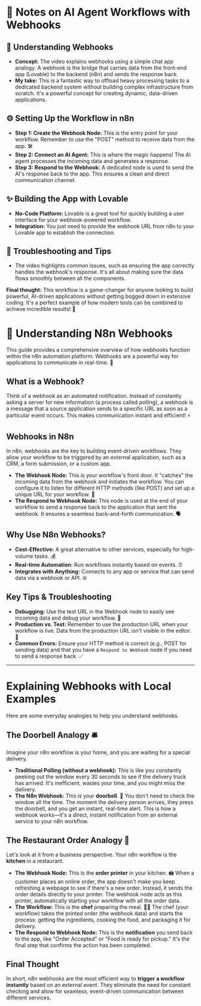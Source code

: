 # 📝 **Notes on AI Agent Workflows with Webhooks**

## 🔗 **Understanding Webhooks**

- **Concept:** The video explains webhooks using a simple chat app analogy. A webhook is the bridge that carries data from the front-end app (Lovable) to the backend (n8n) and sends the response back.
- **My take:** This is a fantastic way to offload heavy processing tasks to a dedicated backend system without building complex infrastructure from scratch. It's a powerful concept for creating dynamic, data-driven applications.

## ⚙️ **Setting Up the Workflow in n8n**

- **Step 1: Create the Webhook Node:** This is the entry point for your workflow. Remember to use the "POST" method to receive data from the app. 🛠️
- **Step 2: Connect an AI Agent:** This is where the magic happens! The AI agent processes the incoming data and generates a response.
- **Step 3: Respond to the Webhook:** A dedicated node is used to send the AI's response back to the app. This ensures a clean and direct communication channel.

## ✨ **Building the App with Lovable**

- **No-Code Platform:** Lovable is a great tool for quickly building a user interface for your webhook-powered workflow.
- **Integration:** You just need to provide the webhook URL from n8n to your Lovable app to establish the connection.

## 🤔 **Troubleshooting and Tips**

- The video highlights common issues, such as ensuring the app correctly handles the webhook's response. It's all about making sure the data flows smoothly between all the components.

**Final thought:** This workflow is a game-changer for anyone looking to build powerful, AI-driven applications without getting bogged down in extensive coding. It's a perfect example of how modern tools can be combined to achieve incredible results! 🎉

# 🔗 **Understanding N8n Webhooks**

This guide provides a comprehensive overview of how webhooks function within the n8n automation platform. Webhooks are a powerful way for applications to communicate in real-time. 🚀

## **What is a Webhook?**

Think of a webhook as an automated notification. Instead of constantly asking a server for new information (a process called polling), a webhook is a message that a source application sends to a specific URL as soon as a particular event occurs. This makes communication instant and efficient! ⚡

## **Webhooks in N8n**

In n8n, webhooks are the key to building event-driven workflows. They allow your workflow to be triggered by an external application, such as a CRM, a form submission, or a custom app.

- **The Webhook Node:** This is your workflow's front door. It "catches" the incoming data from the webhook and initiates the workflow. You can configure it to listen for different HTTP methods (like POST) and set up a unique URL for your workflow. 🚪
- **The Respond to Webhook Node:** This node is used at the end of your workflow to send a response back to the application that sent the webhook. It ensures a seamless back-and-forth communication. 🗣️

## **Why Use N8n Webhooks?**

- **Cost-Effective:** A great alternative to other services, especially for high-volume tasks. 💰
- **Real-time Automation:** Run workflows instantly based on events. ⏰
- **Integrates with Anything:** Connects to any app or service that can send data via a webhook or API. 🌐

## **Key Tips & Troubleshooting**

- **Debugging:** Use the test URL in the Webhook node to easily see incoming data and debug your workflow. 🐛
- **Production vs. Test:** Remember to use the production URL when your workflow is live. Data from the production URL isn't visible in the editor. 🚦
- **Common Errors:** Ensure your HTTP method is correct (e.g., POST for sending data) and that you have a `Respond to Webhook` node if you need to send a response back. ✅

---

# **Explaining Webhooks with Local Examples**

Here are some everyday analogies to help you understand webhooks.

## **The Doorbell Analogy** 🛎️

Imagine your n8n workflow is your home, and you are waiting for a special delivery.

- **Traditional Polling (without a webhook):** This is like you constantly peeking out the window every 30 seconds to see if the delivery truck has arrived. It's inefficient, wastes your time, and you might miss the delivery.
- **The N8n Webhook:** This is your **doorbell**. 🔔 You don't need to check the window all the time. The moment the delivery person arrives, they press the doorbell, and you get an instant, real-time alert. This is how a webhook works—it's a direct, instant notification from an external service to your n8n workflow.

## **The Restaurant Order Analogy** 🍜

Let's look at it from a business perspective. Your n8n workflow is the **kitchen** in a restaurant.

- **The Webhook Node:** This is the **order printer** in your kitchen. 🖨️ When a customer places an online order, the app doesn't make you keep refreshing a webpage to see if there's a new order. Instead, it sends the order details directly to your printer. The webhook node acts as this printer, automatically starting your workflow with all the order data.
- **The Workflow:** This is the **chef** preparing the meal. 🧑‍🍳 The chef (your workflow) takes the printed order (the webhook data) and starts the process: getting the ingredients, cooking the food, and packaging it for delivery.
- **The Respond to Webhook Node:** This is the **notification** you send back to the app, like "Order Accepted" or "Food is ready for pickup." It's the final step that confirms the action has been completed.

## **Final Thought**

In short, n8n webhooks are the most efficient way to **trigger a workflow instantly** based on an external event. They eliminate the need for constant checking and allow for seamless, event-driven communication between different services.
